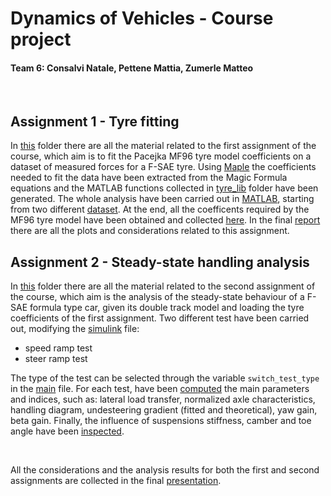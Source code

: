 # Dynamics of Vehicles - Course project
#### Team 6: Consalvi Natale, Pettene Mattia, Zumerle Matteo
<br>

## Assignment 1 - Tyre fitting
In [this](https://github.com/MatteoZumerle/DoV-Project/tree/main/Assignements/01-tyre_fitting) folder there are all the material related to the first assignment of the course, which aim is to fit the Pacejka MF96 tyre model coefficients on a dataset of measured forces for a F-SAE tyre. Using [Maple](https://github.com/MatteoZumerle/DoV-Project/blob/main/Assignements/01-tyre_fitting/TyreModel-MF96.mw) the coefficients needed to fit the data have been extracted from the Magic Formula equations and the MATLAB functions collected in [tyre_lib](https://github.com/MatteoZumerle/DoV-Project/tree/main/Assignements/01-tyre_fitting/tyre_lib) folder have been generated. The whole analysis have been carried out in [MATLAB](https://github.com/MatteoZumerle/DoV-Project/blob/main/Assignements/01-tyre_fitting/main_tyre_data_analysis.m), starting from two different [dataset](https://github.com/MatteoZumerle/DoV-Project/tree/main/Assignements/01-tyre_fitting/dataset). At the end, all the coefficents required by the MF96 tyre model have been obtained and collected [here](https://github.com/MatteoZumerle/DoV-Project/blob/main/Assignements/01-tyre_fitting/tyre_coeffs_team6.mat). In the final [report](https://github.com/MatteoZumerle/DoV-Project/blob/main/Assignements/01-tyre_fitting/Final_report_ass1_team6.pdf) there are all the plots and considerations related to this assignment.
<br> 

## Assignment 2 - Steady-state handling analysis
In [this](https://github.com/MatteoZumerle/DoV-Project/tree/main/Assignements/02-SS_handling) folder there are all the material related to the second assignment of the course, which aim is the analysis of the steady-state behaviour of a F-SAE formula type car, given its double track model and loading the tyre coefficients of the first assignment. Two different test have been carried out, modifying the [simulink](https://github.com/MatteoZumerle/DoV-Project/blob/main/Assignements/02-SS_handling/DT_model-1_1_0/VehicleModel_DoubleTrack/Vehicle_Model_2Track.slx) file:
- speed ramp test
- steer ramp test

The type of the test can be selected through the variable ```switch_test_type``` in the [main](https://github.com/MatteoZumerle/DoV-Project/blob/main/Assignements/02-SS_handling/DT_model-1_1_0/VehicleModel_DoubleTrack/mainVehicleModel_2Track.m) file. For each test, have been [computed](https://github.com/MatteoZumerle/DoV-Project/blob/main/Assignements/02-SS_handling/DT_model-1_1_0/VehicleModel_DoubleTrack/Utilities/dataAnalysis.m) the main parameters and indices, such as: lateral load transfer, normalized axle characteristics, handling diagram, undesteering gradient (fitted and theoretical), yaw gain, beta gain. Finally, the influence of suspensions stiffness, camber and toe angle have been [inspected](https://github.com/MatteoZumerle/DoV-Project/tree/main/Assignements/02-SS_handling/DT_model-1_1_0/VehicleModel_DoubleTrack/Utilities).

<br>

All the considerations and the analysis results for both the first and second assignments are collected in the final [presentation](https://github.com/MatteoZumerle/DoV-Project/blob/main/Final_presentation_team_6_DoV.pdf).
